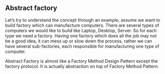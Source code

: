 ## Abstract factory

Let’s try to understand the concept through an example, assume we want to build
factory which can manufacture computers. There are several types of computers
we would like to build like Laptop, Desktop, Server. So for each type we need a
factory. Having one factory which does all the job may not be a good idea, it
can mess up or slow down the process, rather we can have several sub-factories,
each responsible for manufacturing one type of computer.

Abstract Factory is almost like a Factory Method Design Pattern except the
factory protocol. It is actually abstraction on top of Factory Method Pattern.
